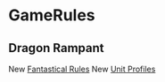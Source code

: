 # GameRules
## Dragon Rampant
New [Fantastical Rules](Dragon%20Rampant/Fantastical%20Rules.mkd)
New [Unit Profiles](Dragon%20Rampant/New%20Unit%20Profiles.mkd)
